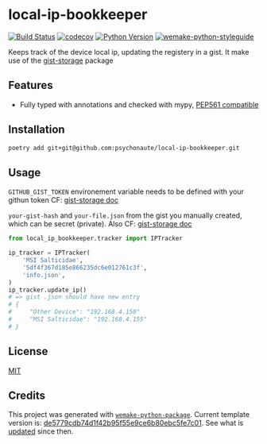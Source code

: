 # local-ip-bookkeeper

[![Build Status](https://github.com/psychonaute/local-ip-bookkeeper/workflows/test/badge.svg?branch=master&event=push)](https://github.com/psychonaute/local-ip-bookkeeper/actions?query=workflow%3Atest)
[![codecov](https://codecov.io/gh/psychonaute/local-ip-bookkeeper/branch/master/graph/badge.svg)](https://codecov.io/gh/psychonaute/local-ip-bookkeeper)
[![Python Version](https://img.shields.io/pypi/pyversions/local-ip-bookkeeper.svg)](https://pypi.org/project/local-ip-bookkeeper/)
[![wemake-python-styleguide](https://img.shields.io/badge/style-wemake-000000.svg)](https://github.com/wemake-services/wemake-python-styleguide)

Keeps track of the device local ip, updating the registery in a gist. It make use of the [gist-storage](https://github.com/psychonaute/gist-storage) package

## Features

- Fully typed with annotations and checked with mypy, [PEP561 compatible](https://www.python.org/dev/peps/pep-0561/)

## Installation

```bash
poetry add git+git@github.com:psychonaute/local-ip-bookkeeper.git
```

## Usage

`GITHUB_GIST_TOKEN` environement variable needs to be defined with your githun token CF: [gist-storage doc](https://github.com/psychonaute/gist-storage)

`your-gist-hash` and `your-file.json` from the gist you manually created, which can be secret (private). Also CF: [gist-storage doc](https://github.com/psychonaute/gist-storage)

```python
from local_ip_bookkeeper.tracker import IPTracker

ip_tracker = IPTracker(
    'MSI Salticidae',
    '5df4f367d185e866235dc6e012761c3f',
    'info.json',
)
ip_tracker.update_ip()
# => gist .json should have new entry
# {
#     "Other Device": "192.168.4.150"
#     "MSI Salticidae": "192.168.4.155"
# }
```

## License

[MIT](https://github.com/psychonaute/local-ip-bookkeeper/blob/master/LICENSE)

## Credits

This project was generated with [`wemake-python-package`](https://github.com/wemake-services/wemake-python-package). Current template version is: [de5779cdb74d1f42b95f55e9ce6b80ebc5fe7c01](https://github.com/wemake-services/wemake-python-package/tree/de5779cdb74d1f42b95f55e9ce6b80ebc5fe7c01). See what is [updated](https://github.com/wemake-services/wemake-python-package/compare/de5779cdb74d1f42b95f55e9ce6b80ebc5fe7c01...master) since then.
